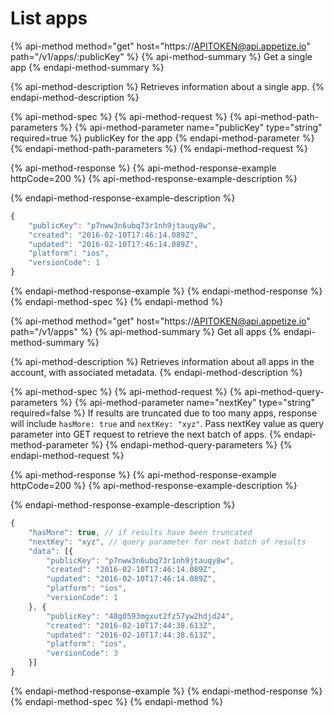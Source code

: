 # List apps

{% api-method method="get" host="https://APITOKEN@api.appetize.io" path="/v1/apps/:publicKey" %}
{% api-method-summary %}
Get a single app
{% endapi-method-summary %}

{% api-method-description %}
Retrieves information about a single app.
{% endapi-method-description %}

{% api-method-spec %}
{% api-method-request %}
{% api-method-path-parameters %}
{% api-method-parameter name="publicKey" type="string" required=true %}
publicKey for the app
{% endapi-method-parameter %}
{% endapi-method-path-parameters %}
{% endapi-method-request %}

{% api-method-response %}
{% api-method-response-example httpCode=200 %}
{% api-method-response-example-description %}

{% endapi-method-response-example-description %}

```javascript
{
    "publicKey": "p7nww3n6ubq73r1nh9jtauqy8w",
    "created": "2016-02-10T17:46:14.089Z",
    "updated": "2016-02-10T17:46:14.089Z",
    "platform": "ios",
    "versionCode": 1
}
```
{% endapi-method-response-example %}
{% endapi-method-response %}
{% endapi-method-spec %}
{% endapi-method %}

{% api-method method="get" host="https://APITOKEN@api.appetize.io" path="/v1/apps" %}
{% api-method-summary %}
Get all apps
{% endapi-method-summary %}

{% api-method-description %}
Retrieves information about all apps in the account, with associated metadata.
{% endapi-method-description %}

{% api-method-spec %}
{% api-method-request %}
{% api-method-query-parameters %}
{% api-method-parameter name="nextKey" type="string" required=false %}
If results are truncated due to too many apps, response will include `hasMore: true` and `nextKey: "xyz"`. Pass nextKey value as query parameter into GET request to retrieve the next batch of apps. 
{% endapi-method-parameter %}
{% endapi-method-query-parameters %}
{% endapi-method-request %}

{% api-method-response %}
{% api-method-response-example httpCode=200 %}
{% api-method-response-example-description %}

{% endapi-method-response-example-description %}

```javascript
{
    "hasMore": true, // if results have been truncated
    "nextKey": "xyz", // query parameter for next batch of results
    "data": [{
        "publicKey": "p7nww3n6ubq73r1nh9jtauqy8w",
        "created": "2016-02-10T17:46:14.089Z",
        "updated": "2016-02-10T17:46:14.089Z",
        "platform": "ios",
        "versionCode": 1
    }, {
        "publicKey": "48g0593mgxut2fz57yw2hdjd24",
        "created": "2016-02-10T17:44:38.613Z",
        "updated": "2016-02-10T17:44:38.613Z",
        "platform": "ios",
        "versionCode": 3
    }]
}
```
{% endapi-method-response-example %}
{% endapi-method-response %}
{% endapi-method-spec %}
{% endapi-method %}

